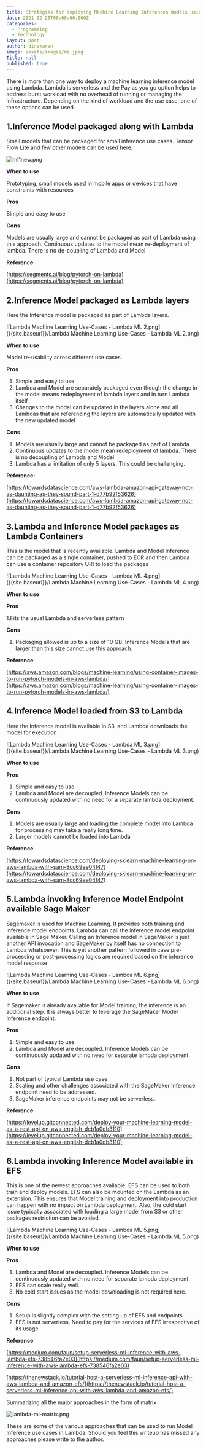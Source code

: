 ```yaml
---
title: Strategies for deploying Machine Learning Inferences models using Lambda
date: 2021-02-25T00:00:00.000Z
categories:
  - Programming
  - Technology
layout: post
author: dinakaran
image: assets/images/mi.jpeg
Title: null
published: true
---
```


There is more than one way to deploy a machine learning inference model using Lambda. Lambda is serverless and the Pay as you go option helps to address burst workload with no overhead of running or managing the infrastructure. Depending on the kind of workload and the use case, one of these options can be used.

## 1.Inference Model packaged along with Lambda

Small models that can be packaged for small inference use cases. Tensor Flow Lite and few other models can be used here. 


![ml1new.png]({{site.baseurl}}/ml1new.png)


**When to use**

Prototyping, small models used in mobile apps or devices that have constraints with resources  

**Pros**

Simple and easy to use

**Cons**

Models are usually large and cannot be packaged as part of Lambda using this approach.
Continuous updates to the model mean re-deployment of lambda. There is no de-coupling of Lambda and Model 

**Reference**

[https://segments.ai/blog/pytorch-on-lambda](https://segments.ai/blog/pytorch-on-lambda)


## 2.Inference Model packaged as Lambda layers

Here the Inference model is packaged as part of Lambda layers.

![Lambda Machine Learning Use-Cases -  Lambda ML 2.png]({{site.baseurl}}/Lambda Machine Learning Use-Cases -  Lambda ML 2.png)


**When to use**

Model re-usability across different use cases. 

**Pros**

1. Simple and easy to use
2. Lambda and Model are separately packaged even though the change in the model means redeployment of lambda layers and in turn Lambda itself
3. Changes to the model can be updated in the layers alone and all Lambdas that are referencing the layers are automatically updated with the new updated model


**Cons**

1. Models are usually large and cannot be packaged as part of Lambda
2. Continuous updates to the model mean redeployment of lambda. There is no decoupling of Lambda and Model 
3. Lambda has a limitation of only 5 layers. This could be challenging.
 

**Reference:**

[https://towardsdatascience.com/aws-lambda-amazon-api-gateway-not-as-daunting-as-they-sound-part-1-d77b92f53626](https://towardsdatascience.com/aws-lambda-amazon-api-gateway-not-as-daunting-as-they-sound-part-1-d77b92f53626)


## 3.Lambda and Inference Model packages as Lambda Containers


This is the model that is recently available. Lambda and Model Inference can be packaged as a single container, pushed to ECR and then Lambda can use a container repository URI to load the packages 

![Lambda Machine Learning Use-Cases - Lambda ML 4.png]({{site.baseurl}}/Lambda Machine Learning Use-Cases - Lambda ML 4.png)



**When to use**

**Pros**
     
1.Fits the usual Lambda and serverless pattern 

**Cons**

    
1. Packaging allowed is up to a size of 10 GB. Inference Models that are larger than this size cannot use this approach.


**Reference**: 

[https://aws.amazon.com/blogs/machine-learning/using-container-images-to-run-pytorch-models-in-aws-lambda/](https://aws.amazon.com/blogs/machine-learning/using-container-images-to-run-pytorch-models-in-aws-lambda/)




## 4.Inference Model loaded from S3 to Lambda

Here the Inference model is available in S3, and Lambda downloads the model for execution 

![Lambda Machine Learning Use-Cases -  Lambda ML 3.png]({{site.baseurl}}/Lambda Machine Learning Use-Cases -  Lambda ML 3.png)


**When to use**

**Pros**

1. Simple and easy to use
2. Lambda and Model are decoupled. Inference Models can be continuously updated with no need for a separate lambda deployment.

**Cons**

1. Models are usually large and loading the complete model into Lambda for processing may take a really long time. 
2. Larger models cannot be loaded into Lambda


**Reference** 

[https://towardsdatascience.com/deploying-sklearn-machine-learning-on-aws-lambda-with-sam-8cc69ee04f47](https://towardsdatascience.com/deploying-sklearn-machine-learning-on-aws-lambda-with-sam-8cc69ee04f47)


## 5.Lambda invoking Inference Model Endpoint available  Sage Maker

Sagemaker is used for Machine Learning. It provides both training and inference model endpoints. Lambda can call the inference model endpoint available in Sage Maker. Calling an Inference model in SageMaker is just another API invocation and SageMaker by itself has no connection to Lambda whatsoever. This is yet another pattern followed in case pre-processing or post-processing logics are required based on the inference model response  

![Lambda Machine Learning Use-Cases - Lambda ML 6.png]({{site.baseurl}}/Lambda Machine Learning Use-Cases - Lambda ML 6.png)


**When to use** 

If Sagemaker is already available for Model training, the inference is an additional step. It is always better to leverage the SageMaker Model Inference endpoint. 


**Pros**

1. Simple and easy to use
1. Lambda and Model are decoupled. Inference Models can be continuously updated with no need for separate lambda deployment.


**Cons**

1. Not part of typical Lambda use case
1.  Scaling and other challenges associated with the SageMaker Inference endpoint need to be   addressed. 
1.  SageMaker inference endpoints may not be serverless.


**Reference** 

[https://levelup.gitconnected.com/deploy-your-machine-learning-model-as-a-rest-api-on-aws-english-dcb1a0db3110](https://levelup.gitconnected.com/deploy-your-machine-learning-model-as-a-rest-api-on-aws-english-dcb1a0db3110)
 

## 6.Lambda invoking Inference Model available in EFS

This is one of the newest approaches available. EFS can be used to both train and deploy models. EFS can also be mounted on the Lambda as an extension. This ensures that Model training and deployment into production can happen with no impact on Lambda deployment. Also, the cold start issue typically associated with loading a large model from S3 or other packages restriction can be avoided. 

![Lambda Machine Learning Use-Cases -  Lambda ML 5.png]({{site.baseurl}}/Lambda Machine Learning Use-Cases -  Lambda ML 5.png)

**When to use**

**Pros**

1. Lambda and Model are decoupled. Inference Models can be continuously updated with no need for separate lambda deployment. 
1. EFS can scale really well. 
1. No cold start issues as the model downloading is not required here.
 
      
**Cons**
    
1. Setup is slightly complex with the setting up of EFS and endpoints. 
1. EFS is not serverless. Need to pay for the services of EFS  irrespective of its usage
 

**Reference**

[https://medium.com/faun/setup-serverless-ml-inference-with-aws-lambda-efs-738546fa2e03](https://medium.com/faun/setup-serverless-ml-inference-with-aws-lambda-efs-738546fa2e03)

[https://thenewstack.io/tutorial-host-a-serverless-ml-inference-api-with-aws-lambda-and-amazon-efs/](https://thenewstack.io/tutorial-host-a-serverless-ml-inference-api-with-aws-lambda-and-amazon-efs/)

Summarizing all the major approaches in the form of matrix

![lambda-ml-matrix.png]({{site.baseurl}}/lambda-ml-matrix.png)



These are some of the various approaches that can be used to run Model Inference use cases in Lambda. Should you feel this writeup has missed any approaches please write to the author.
